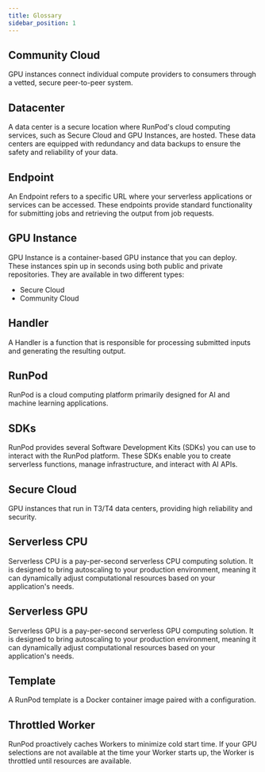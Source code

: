 ```yaml
---
title: Glossary
sidebar_position: 1
---
```


## Community Cloud

GPU instances connect individual compute providers to consumers through a vetted, secure peer-to-peer system.

## Datacenter

A data center is a secure location where RunPod's cloud computing services, such as Secure Cloud and GPU Instances, are hosted. These data centers are equipped with redundancy and data backups to ensure the safety and reliability of your data.

## Endpoint

An Endpoint refers to a specific URL where your serverless applications or services can be accessed. These endpoints provide standard functionality for submitting jobs and retrieving the output from job requests.

## GPU Instance

GPU Instance is a container-based GPU instance that you can deploy.
These instances spin up in seconds using both public and private repositories.
They are available in two different types: 

- Secure Cloud
- Community Cloud

## Handler

A Handler is a function that is responsible for processing submitted inputs and generating the resulting output.

## RunPod

RunPod is a cloud computing platform primarily designed for AI and machine learning applications.

## SDKs

RunPod provides several Software Development Kits (SDKs) you can use to interact with the RunPod platform.
These SDKs enable you to create serverless functions, manage infrastructure, and interact with AI APIs.

## Secure Cloud

GPU instances that run in T3/T4 data centers, providing high reliability and security.

## Serverless CPU

Serverless CPU is a pay-per-second serverless CPU computing solution.
It is designed to bring autoscaling to your production environment, meaning it can dynamically adjust computational resources based on your application's needs.

## Serverless GPU

Serverless GPU is a pay-per-second serverless GPU computing solution.
It is designed to bring autoscaling to your production environment, meaning it can dynamically adjust computational resources based on your application's needs.

## Template

A RunPod template is a Docker container image paired with a configuration.

## Throttled Worker

RunPod proactively caches Workers to minimize cold start time. If your GPU selections are not available at the time your Worker starts up, the Worker is throttled until resources are available.
